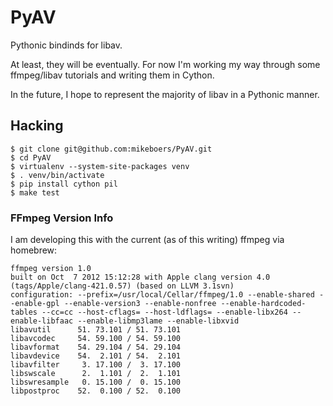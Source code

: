 # PyAV

Pythonic bindinds for libav.

At least, they will be eventually. For now I'm working my way through some ffmpeg/libav tutorials and writing them in Cython.

In the future, I hope to represent the majority of libav in a Pythonic manner.


## Hacking

    $ git clone git@github.com:mikeboers/PyAV.git
    $ cd PyAV
    $ virtualenv --system-site-packages venv
    $ . venv/bin/activate
    $ pip install cython pil
    $ make test


### FFmpeg Version Info

I am developing this with the current (as of this writing) ffmpeg via homebrew:

    ffmpeg version 1.0
    built on Oct  7 2012 15:12:28 with Apple clang version 4.0 (tags/Apple/clang-421.0.57) (based on LLVM 3.1svn)
    configuration: --prefix=/usr/local/Cellar/ffmpeg/1.0 --enable-shared --enable-gpl --enable-version3 --enable-nonfree --enable-hardcoded-tables --cc=cc --host-cflags= --host-ldflags= --enable-libx264 --enable-libfaac --enable-libmp3lame --enable-libxvid
    libavutil      51. 73.101 / 51. 73.101
    libavcodec     54. 59.100 / 54. 59.100
    libavformat    54. 29.104 / 54. 29.104
    libavdevice    54.  2.101 / 54.  2.101
    libavfilter     3. 17.100 /  3. 17.100
    libswscale      2.  1.101 /  2.  1.101
    libswresample   0. 15.100 /  0. 15.100
    libpostproc    52.  0.100 / 52.  0.100

